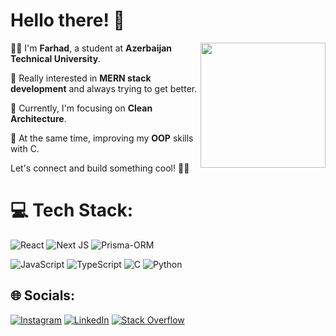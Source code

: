 <h1 style="border-bottom: none;">Hello there! 👋</h1>
<img align="right" height="200" src="https://media0.giphy.com/media/v1.Y2lkPTc5MGI3NjExcGNvemUwMGRteTdobGM5c3ZkbGs3bXdiaXp4MzF1eTM2enNmZzZwMiZlcD12MV9pbnRlcm5hbF9naWZfYnlfaWQmY3Q9Zw/JIX9t2j0ZTN9S/giphy.gif"  />
<div align="left">
      <p>👨‍💻 I'm <strong>Farhad</strong>, a student at <strong>Azerbaijan Technical University</strong>.</p>
      <p>📌 Really interested in <strong>MERN stack development</strong> and always trying to get better.</p>
      <p>🚀 Currently, I'm focusing on <strong>Clean Architecture</strong>.</p>
      <p>🧠 At the same time, improving my <strong>OOP</strong> skills with C.</p>
      <p>Let's connect and build something cool! 🚀✨</p>
</div>

# 💻 Tech Stack:
![React](https://img.shields.io/badge/react-%2320232a.svg?style=for-the-badge&logo=react&logoColor=%2361DAFB) ![Next JS](https://img.shields.io/badge/Next-black?style=for-the-badge&logo=next.js&logoColor=white) ![Prisma-ORM](https://img.shields.io/badge/Prisma-3982CE?style=for-the-badge&logo=Prisma&logoColor=white)

![JavaScript](https://img.shields.io/badge/javascript-%23323330.svg?style=for-the-badge&logo=javascript&logoColor=%23F7DF1E) ![TypeScript](https://img.shields.io/badge/typescript-%23007ACC.svg?style=for-the-badge&logo=typescript&logoColor=white) ![C](https://img.shields.io/badge/c-%2300599C.svg?style=for-the-badge&logo=c&logoColor=white) ![Python](https://img.shields.io/badge/python-3670A0?style=for-the-badge&logo=python&logoColor=ffdd54)
## 🌐 Socials:
[![Instagram](https://img.shields.io/badge/Instagram-%23E4405F.svg?logo=Instagram&logoColor=white)](https://instagram.com/farhadnagiyev) [![LinkedIn](https://img.shields.io/badge/LinkedIn-%230077B5.svg?logo=linkedin&logoColor=white)](https://linkedin.com/in/ferhad-nağıyev-298836318) [![Stack Overflow](https://img.shields.io/badge/-Stackoverflow-FE7A16?logo=stack-overflow&logoColor=white)](https://stackoverflow.com/users/29850825) 

